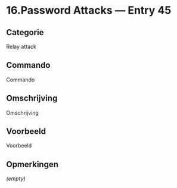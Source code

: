 # 16.Password Attacks — Entry 45

## Categorie

Relay attack

## Commando

Commando

## Omschrijving

Omschrijving

## Voorbeeld

Voorbeeld

## Opmerkingen

_(empty)_

